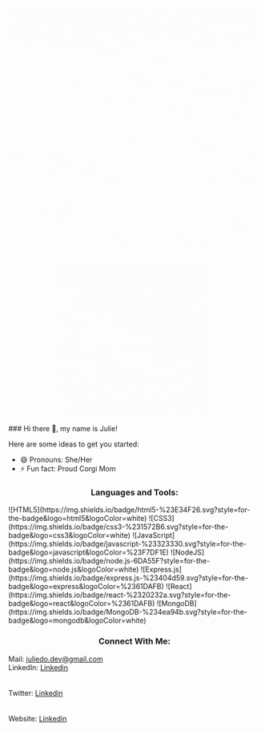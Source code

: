 ![github](logo.gif)
<p align="center">
    <img width="300" src="logo.gif">
</p>
### Hi there 👋, my name is Julie! 


Here are some ideas to get you started:

- 😄 Pronouns: She/Her
- ⚡ Fun fact: Proud Corgi Mom



<h3 align="center">Languages and Tools:</h3>
![HTML5](https://img.shields.io/badge/html5-%23E34F26.svg?style=for-the-badge&logo=html5&logoColor=white)
![CSS3](https://img.shields.io/badge/css3-%231572B6.svg?style=for-the-badge&logo=css3&logoColor=white)
![JavaScript](https://img.shields.io/badge/javascript-%23323330.svg?style=for-the-badge&logo=javascript&logoColor=%23F7DF1E)
![NodeJS](https://img.shields.io/badge/node.js-6DA55F?style=for-the-badge&logo=node.js&logoColor=white)
![Express.js](https://img.shields.io/badge/express.js-%23404d59.svg?style=for-the-badge&logo=express&logoColor=%2361DAFB)
![React](https://img.shields.io/badge/react-%2320232a.svg?style=for-the-badge&logo=react&logoColor=%2361DAFB)
![MongoDB](https://img.shields.io/badge/MongoDB-%234ea94b.svg?style=for-the-badge&logo=mongodb&logoColor=white)

<h3 align="center">Connect With Me:</h3>
Mail: <a href="mailto:juliedo.dev@gmail.com">juliedo.dev@gmail.com</a><br>
LinkedIn: <a href="https://www.linkedin.com/in/juliedodev/">Linkedin</a><br><br><br>
Twitter: <a href="https://www.linkedin.com/in/juliedodev/">Linkedin</a><br><br><br>
Website: <a href="https://www.linkedin.com/in/juliedodev/">Linkedin</a><br><br><br>
